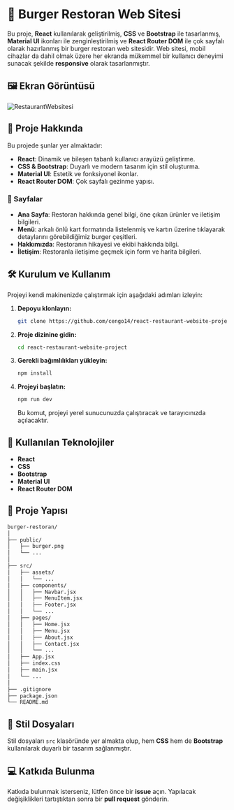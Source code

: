 # 🍔 Burger Restoran Web Sitesi

Bu proje, **React** kullanılarak geliştirilmiş, **CSS** ve **Bootstrap** ile tasarlanmış, **Material UI** ikonları ile zenginleştirilmiş ve **React Router DOM** ile çok sayfalı olarak hazırlanmış bir burger restoran web sitesidir. Web sitesi, mobil cihazlar da dahil olmak üzere her ekranda mükemmel bir kullanıcı deneyimi sunacak şekilde **responsive** olarak tasarlanmıştır.

## 🖼️ Ekran Görüntüsü
![RestaurantWebsitesi](desktop.gif)

## 🚀 Proje Hakkında

Bu projede şunlar yer almaktadır:

- **React**: Dinamik ve bileşen tabanlı kullanıcı arayüzü geliştirme.
- **CSS & Bootstrap**: Duyarlı ve modern tasarım için stil oluşturma.
- **Material UI**: Estetik ve fonksiyonel ikonlar.
- **React Router DOM**: Çok sayfalı gezinme yapısı.

### 📄 Sayfalar

- **Ana Sayfa**: Restoran hakkında genel bilgi, öne çıkan ürünler ve iletişim bilgileri.
- **Menü**: arkalı önlü kart formatında listelenmiş ve kartın üzerine tıklayarak detaylarını görebildiğimiz burger çeşitleri.
- **Hakkımızda**: Restoranın hikayesi ve ekibi hakkında bilgi.
- **İletişim**: Restoranla iletişime geçmek için form ve harita bilgileri.

## 🛠 Kurulum ve Kullanım

Projeyi kendi makinenizde çalıştırmak için aşağıdaki adımları izleyin:

1. **Depoyu klonlayın:**

   ```bash
   git clone https://github.com/cengo14/react-restaurant-website-project.git
   ```

2. **Proje dizinine gidin:**

   ```bash
   cd react-restaurant-website-project
   ```

3. **Gerekli bağımlılıkları yükleyin:**

   ```bash
   npm install 
   ```

4. **Projeyi başlatın:**

   ```bash
   npm run dev
   ```

   Bu komut, projeyi yerel sunucunuzda çalıştıracak ve tarayıcınızda açılacaktır.

## 🔗 Kullanılan Teknolojiler

- **React**
- **CSS**
- **Bootstrap**
- **Material UI**
- **React Router DOM**

## 📂 Proje Yapısı

```bash
burger-restoran/
│
├── public/
│   ├── burger.png
│   └── ...
│
├── src/
│   ├── assets/
│   │   └── ...
│   ├── components/
│   │   ├── Navbar.jsx
│   │   ├── MenuItem.jsx
│   │   ├── Footer.jsx
│   │   └── ...
│   ├── pages/
│   │   ├── Home.jsx
│   │   ├── Menu.jsx
│   │   ├── About.jsx
│   │   ├── Contact.jsx
│   │   └── ...
│   ├── App.jsx
│   ├── index.css
│   ├── main.jsx
│   └── ...
│
├── .gitignore
├── package.json
└── README.md
```

## 🎨 Stil Dosyaları

Stil dosyaları `src` klasöründe yer almakta olup, hem **CSS** hem de **Bootstrap** kullanılarak duyarlı bir tasarım sağlanmıştır.

## 💻 Katkıda Bulunma

Katkıda bulunmak isterseniz, lütfen önce bir **issue** açın. Yapılacak değişiklikleri tartıştıktan sonra bir **pull request** gönderin.

